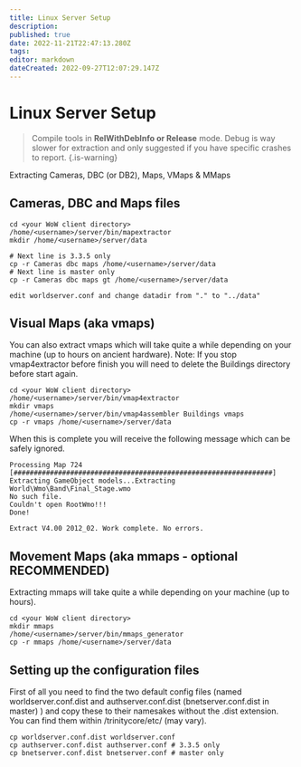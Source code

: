 ```yaml
---
title: Linux Server Setup
description: 
published: true
date: 2022-11-21T22:47:13.280Z
tags: 
editor: markdown
dateCreated: 2022-09-27T12:07:29.147Z
---
```


# Linux Server Setup

> Compile tools in **RelWithDebInfo or Release** mode. 
> Debug is way slower for extraction and only suggested if you have specific crashes to report.
{.is-warning}

Extracting Cameras, DBC (or DB2), Maps, VMaps & MMaps

## Cameras, DBC and Maps files
```
cd <your WoW client directory>
/home/<username>/server/bin/mapextractor
mkdir /home/<username>/server/data
  
# Next line is 3.3.5 only
cp -r Cameras dbc maps /home/<username>/server/data
# Next line is master only
cp -r Cameras dbc maps gt /home/<username>/server/data
 
edit worldserver.conf and change datadir from "." to "../data"
```

## Visual Maps (aka vmaps)
You can also extract vmaps which will take quite a while depending on your machine (up to hours on ancient hardware).
Note: If you stop vmap4extractor before finish you will need to delete the Buildings directory before start again.

```
cd <your WoW client directory>
/home/<username>/server/bin/vmap4extractor
mkdir vmaps
/home/<username>/server/bin/vmap4assembler Buildings vmaps
cp -r vmaps /home/<username>/server/data
```
When this is complete you will receive the following message which can be safely ignored.
```
Processing Map 724
[################################################################]
Extracting GameObject models...Extracting World\Wmo\Band\Final_Stage.wmo
No such file.
Couldn't open RootWmo!!!
Done!
  
Extract V4.00 2012_02. Work complete. No errors.
```

## Movement Maps (aka mmaps - optional RECOMMENDED)
Extracting mmaps will take quite a while depending on your machine (up to hours).
```
cd <your WoW client directory>
mkdir mmaps
/home/<username>/server/bin/mmaps_generator
cp -r mmaps /home/<username>/server/data
```

## Setting up the configuration files
First of all you need to find the two default config files (named worldserver.conf.dist and authserver.conf.dist (bnetserver.conf.dist in master) ) and copy these to their namesakes without the .dist extension. You can find them within /trinitycore/etc/ (may vary).
```
cp worldserver.conf.dist worldserver.conf
cp authserver.conf.dist authserver.conf # 3.3.5 only
cp bnetserver.conf.dist bnetserver.conf # master only
```